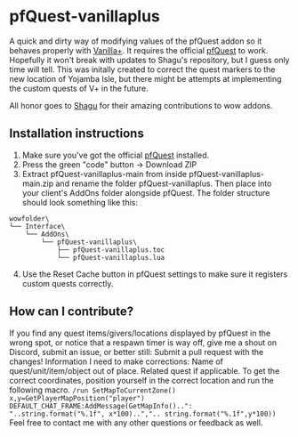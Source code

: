 # pfQuest-vanillaplus
A quick and dirty way of modifying values of the pfQuest addon so it behaves properly with [Vanilla+](https://www.vanillaplus.org/).
It requires the official [pfQuest](https://github.com/shagu/pfQuest/) to work. Hopefully it won't break with updates to Shagu's repository, but I guess only time will tell. This was initally created to correct the quest markers to the new location of Yojamba Isle, but there might be attempts at implementing the custom quests of V+ in the future.

All honor goes to [Shagu](http://shagu.org/) for their amazing contributions to wow addons.

## Installation instructions
1. Make sure you've got the official [pfQuest](https://github.com/shagu/pfQuest/) installed.
2. Press the green "code" button -> Download ZIP
3. Extract pfQuest-vanillaplus-main from inside pfQuest-vanillaplus-main.zip and rename the folder pfQuest-vanillaplus. Then place into your client's AddOns folder alongside pfQuest. The folder structure should look something like this:
```
wowfolder\
└── Interface\
    └── AddOns\
        └── pfQuest-vanillaplus\
            ├── pfQuest-vanillaplus.toc
            └── pfQuest-vanillaplus.lua
```
4. Use the Reset Cache button in pfQuest settings to make sure it registers custom quests correctly.
## How can I contribute?
If you find any quest items/givers/locations displayed by pfQuest in the wrong spot, or notice that a respawn timer is way off, give me a shout on Discord, submit an issue, or better still: Submit a pull request with the changes!
Information I need to make corrections: Name of quest/unit/item/object out of place. Related quest if applicable. To get the correct coordinates, position yourself in the correct location and run the following macro. `/run SetMapToCurrentZone() x,y=GetPlayerMapPosition("player") DEFAULT_CHAT_FRAME:AddMessage(GetMapInfo()..": "..string.format("%.1f", x*100)..",".. string.format("%.1f",y*100))`
Feel free to contact me with any other questions or feedback as well.
